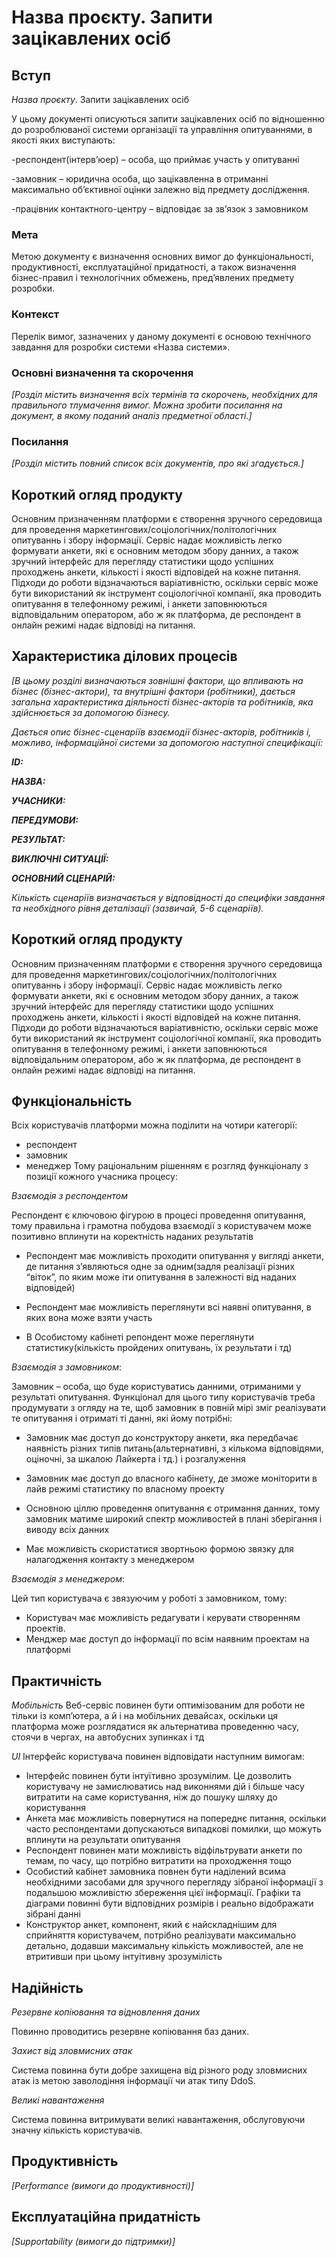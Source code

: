 # Назва проєкту. Запити зацікавлених осіб

## Вступ

*Назва проєкту*. Запити зацікавлених осіб


У цьому документі описуються запити зацікавлених осіб по відношенню до розроблюваної системи організації та управління опитуваннями, в якості яких виступають: 

-респондент(інтерв’юер) – особа, що приймає участь у опитуванні 

-замовник – юридична особа, що зацікавленна в отриманні максимально об’єктивної оцінки залежно від предмету дослідження.

-працівник контактного-центру – відповідає за зв’язок з замовником

### Мета 

Метою документу є визначення основних вимог до функціональності, продуктивності, експлуатаційної придатності, а також визначення бізнес-правил і технологічних обмежень, пред’явлених предмету розробки.

### Контекст

Перелік вимог, зазначених у даному документі є основою технічного завдання для розробки системи «Назва системи».

### Основні визначення та скорочення

*[Розділ містить визначення всіх термінів та скорочень, необхідних для правильного
тлумачення вимог. Можна зробити посилання на документ, в якому поданий аналіз предметної області.]*


### Посилання

*[Розділ містить повний список всіх документів, про які згадується.]*


## Короткий огляд продукту

Основним призначенням платформи є створення зручного середовища для проведення маркетингових/соціологічних/політологічних опитуваннь і збору інформації. Сервіс надає можливість легко формувати анкети, які є основним методом збору данних, а також зручний інтерфейс для перегляду статистики щодо успішних проходжень анкети, кількості і якості відповідей на кожне питання. Підходи до роботи відзначаються варіативністю, оскільки сервіс може бути використаний як інструмент соціологічної компанії, яка проводить опитування в телефонному режимі, і анкети заповнюються відповідальним оператором, або ж як платформа, де респондент  в онлайн режимі надає відповіді на питання. 

## Характеристика ділових процесів

*[В цьому розділі визначаються зовнішні фактори, що впливають на бізнес (бізнес-актори), 
та внутрішні фактори (робітники), дається загальна характеристика діяльності бізнес-акторів 
та робітників, яка здійснюється за допомогою бізнесу.*

*Дається опис бізнес-сценаріїв взаємодії бізнес-акторів, робітників і, можливо, інформаційної системи за допомогою наступної
специфікації:*

   
***ID:***
    
***НАЗВА:***
    
***УЧАСНИКИ:***

***ПЕРЕДУМОВИ:***

***РЕЗУЛЬТАТ:***

***ВИКЛЮЧНІ СИТУАЦІЇ:***

***ОСНОВНИЙ СЦЕНАРІЙ:***

*Кількість сценаріїв визначається у відповідності до специфіки завдання та необхідного 
рівня деталізації (зазвичай, 5-6 сценаріїв).*

## Короткий огляд продукту

Основним призначенням платформи є створення зручного середовища для проведення маркетингових/соціологічних/політологічних опитуваннь і збору інформації. Сервіс надає можливість легко формувати анкети, які є основним методом збору данних, а також зручний інтерфейс для перегляду статистики щодо успішних проходжень анкети, кількості і якості відповідей на кожне питання. Підходи до роботи відзначаються варіативністю, оскільки сервіс може бути використаний як інструмент соціологічної компанії, яка проводить опитування в телефонному режимі, і анкети заповнюються відповідальним оператором, або ж як платформа, де респондент  в онлайн режимі надає відповіді на питання. 


## Функціональність

Всіх користувачів платформи можна поділити на чотири категорії:
- респондент
- замовник
- менеджер
	Тому раціональним рішенням є розгляд функціоналу з позиції кожного учасника процесу:

*Взаємодія з респондентом*

Респондент є ключовою фігурою в процесі проведення опитування, тому правильна і грамотна побудова взаємодії з користувачем може позитивно вплинути на коректність наданих результатів

- Респондент має можливість проходити опитування у вигляді анкети, де питання з’являються одне за одним(задля реалізації різних “віток”, по яким може іти опитування в залежності від наданих відповідей)

- Респондент має можливість переглянути всі наявні опитування, в яких вона може взяти участь

- В Особистому кабінеті  репондент може переглянути статистику(кількість пройдених опитувань, їх результати і тд)

*Взаємодія з замовником*:
	
Замовник – особа, що буде користуватись данними, отриманими у результаті опитування. Функціонал для цього типу користувачів треба продумувати з огляду на те, щоб замовник в повній мірі зміг реалізувати те опитування і отриматі ті данні, які йому потрібні:
	
- Замовник має доступ до конструктору анкети, яка передбачає наявність різних типів питань(альтернативні, з кількома відповідями, оціночні, за шкалою Лайкерта і тд.) і розгалуження 

- Замовник має доступ до власного кабінету, де зможе моніторити в лайв режимі статистику по власному проекту

- Основною ціллю проведення опитування є отримання данних, тому замовник матиме широкий спектр можливостей в плані зберігання і виводу всіх данних 

- Має можливість скористатися звортньою формою звязку для налагодження контакту з менеджером

*Взаємодія з менеджером*:

 Цей тип користувача є звязуючим у роботі з замовником, тому:
- Користувач має можливість редагувати і керувати створенням проектів.
- Менджер має доступ до інформації по всім наявним проектам на платформі

## Практичність

*Мобільність*
Веб-сервіс повинен бути оптимізованим для роботи не тільки із комп’ютера, а й і на мобільних девайсах, оскільки ця платформа може розглядатися як альтернатива проведенню часу, стоячи в чергах, на автобусних зупинках і тд

*UI*
Інтерфейс користувача повинен відповідати наступним вимогам:
- Інтерфейс повинен бути інтуїтивно зрозумілим. Це дозволить користувачу не замислюватись над виконнями дій і більше часу витратити на саме користування, ніж до пошуку шляху до користування
- Анкета має можливість повернутися на попереднє питання, оскільки часто респондентами допускаються випадкові помилки, що можуть вплинути на результати опитування
- Респондент повинен мати можливість відфільтрувати анкети по темам, по часу, що потрібно витратити на проходження тощо
- Особистий кабінет замовника повнен бути наділений всима необхідними засобами для зручного перегляду зібраної інформації з подальшою можливістю збереження цієї інформації.  Графіки та діаграми повинні бути відповідних розмірів і реально відображати зібрані данні 
- Конструктор анкет, компонент, який є найскладнішим для сприйняття користувачем, потрібно реалізувати максимально детально, додавши максимальну кількість можливостей, але не втритивши при цьому інтуітивну зрозумілість 

## Надійність

*Резервне копіювання та відновлення даних*

Повинно проводитись резервне копіювання баз даних.

*Захист від зловмисних атак*

Система повинна бути добре захищена від різного роду зловмисних
атак із метою заволодіння інформації чи атак типу DdoS.

*Великі навантаження*

Система повинна витримувати великі навантаження,
обслуговуючи значну кількість користувачів.

## Продуктивність

*[Performance (вимоги до продуктивності)]*

## Експлуатаційна придатність

*[Supportability (вимоги до підтримки)]*
